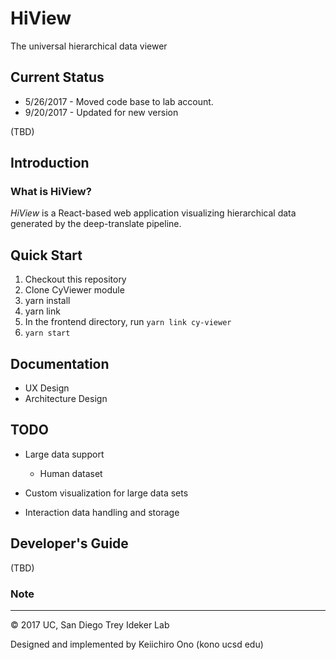 # HiView
The universal hierarchical data viewer

## Current Status
* 5/26/2017 - Moved code base to lab account.
* 9/20/2017 - Updated for new version

(TBD)

## Introduction

### What is HiView?
_HiView_ is a React-based web application visualizing hierarchical data generated by the deep-translate pipeline.


## Quick Start

1. Checkout this repository
1. Clone CyViewer module
1. yarn install
1. yarn link
1. In the frontend directory, run ```yarn link cy-viewer```
1. ```yarn start```


## Documentation

* UX Design
* Architecture Design


## TODO

* Large data support
    * Human dataset

* Custom visualization for large data sets

* Interaction data handling and storage





## Developer's Guide
(TBD)

### Note


----
&copy; 2017 UC, San Diego Trey Ideker Lab

Designed and implemented by Keiichiro Ono (kono ucsd edu)
